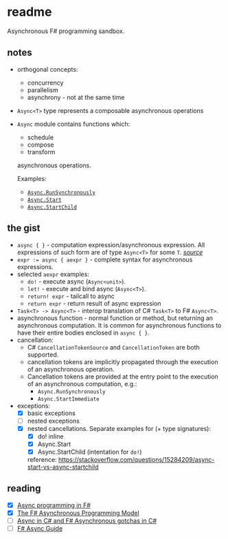# readme

Asynchronous F# programming sandbox.

## notes

* orthogonal concepts:
  * concurrency
  * parallelism
  * asynchrony - not at the same time
* `Async<T>` type represents a composable asynchronous operations
* `Async` module contains functions which:
  * schedule
  * compose
  * transform
  
  asynchronous operations.
  
  Examples:
  
  * [`Async.RunSynchronously`](https://docs.microsoft.com/en-us/dotnet/fsharp/tutorials/async#asyncrunsynchronously)
  * [`Async.Start`](https://docs.microsoft.com/en-us/dotnet/fsharp/tutorials/async#asyncstart)
  * [`Async.StartChild`](https://docs.microsoft.com/en-us/dotnet/fsharp/tutorials/async#asyncstartchild)

## the gist

* `async { }` - computation expression/asynchronous expression. All expressions of such form are of type `Async<T>` for some `T`. [*source*](https://www.microsoft.com/en-us/research/wp-content/uploads/2016/02/async-padl-revised-v2.pdf)
* `expr := async { aexpr }` - complete syntax for asynchronous expressions.
* selected `aexpr` examples:
  * `do!` - execute async (`Async<unit>`).
  * `let!` - execute and bind async (`Async<T>`).
  * `return! expr` - tailcall to async
  * `return expr` - return result of async expression
* `Task<T> -> Async<T>` - interop translation of C# `Task<T>` to F# `Async<T>`.
* asynchronous function - normal function or method, but returning an asynchronous computation. It is common for asynchronous functions to have their entire bodies enclosed in `async { }`.
* cancellation:
  * C# `CancellationTokenSource` and `CancellationToken` are both supported.
  * cancellation tokens are implicitly propagated through the execution of an asynchronous operation.
  * Cancellation tokens are provided at the entry point to the execution of an asynchronous computation, e.g.:
    * `Async.RunSynchronously`
    * `Async.StartImmediate`
* exceptions:
  * [x] basic exceptions
  * [ ] nested exceptions
  * [x] nested cancellations. Separate examples for (+ type signatures):
    * [x] do! inline
    * [x] Async.Start
    * [x] Async.StartChild (intentation for `do!`)
    
    reference: https://stackoverflow.com/questions/15284209/async-start-vs-async-startchild

## reading

* [x] [Async programming in F#](https://docs.microsoft.com/en-us/dotnet/fsharp/tutorials/asynchronous-and-concurrent-programming/async)
* [x] [The F# Asynchronous Programming Model](https://www.microsoft.com/en-us/research/wp-content/uploads/2016/02/async-padl-revised-v2.pdf)
* [ ] [Async in C# and F# Asynchronous gotchas in C#](http://tomasp.net/blog/csharp-async-gotchas.aspx/)
* [ ] [F# Async Guide](https://medium.com/@eulerfx/f-async-guide-eb3c8a2d180a)